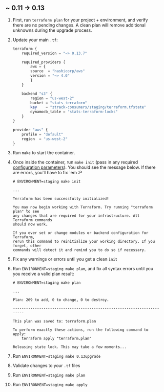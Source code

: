 ## ~ 0.11 -> 0.13

1. First, run `terraform plan` for your project + environment, and verify there are no pending changes. A clean plan will remove additional unknowns during the upgrade process.
2. Update your main `.tf`:

    ```php
    terraform {
        required_version = "~> 0.13.7"

        required_providers {
            aws = {
            source  = "hashicorp/aws"
            version = "~> 4.0"
            }
        }

        backend "s3" {
            region = "us-west-2"
            bucket = "stats-terraform"
            key    = "ztrack-consumers/staging/terraform.tfstate"
            dynamodb_table = "stats-terraform-locks"
        }
    }

    provider "aws" {
        profile = "default"
        region  = "us-west-2"
    }
    ```

3. Run `make` to start the container.
4. Once inside the container, run `make init` (pass in any required [configuration parameters](../README.md#configuration-parameters-and-defaults)). You should see the message below. If there are errors, you'll have to fix `em :P

    ```shell
    # ENVIRONMENT=staging make init
    
    ...

    Terraform has been successfully initialized!

    You may now begin working with Terraform. Try running "terraform plan" to see
    any changes that are required for your infrastructure. All Terraform commands
    should now work.

    If you ever set or change modules or backend configuration for Terraform,
    rerun this command to reinitialize your working directory. If you forget, other
    commands will detect it and remind you to do so if necessary.
    ```

5. Fix any warnings or errors until you get a clean `init`
6. Run `ENVIRONMENT=staging make plan`, and fix all syntax errors until you you receive a valid plan result:

    ```shell
    # ENVIRONMENT=staging make plan

    ...

    Plan: 269 to add, 0 to change, 0 to destroy.

    ------------------------------------------------------------------------

    This plan was saved to: terraform.plan

    To perform exactly these actions, run the following command to apply:
        terraform apply "terraform.plan"

    Releasing state lock. This may take a few moments...
    ```

7. Run `ENVIRONMENT=staging make 0.13upgrade`
8. Validate changes to your `.tf` files
9. Run `ENVIRONMENT=staging make plan`
10. Run `ENVIRONMENT=staging make apply`
